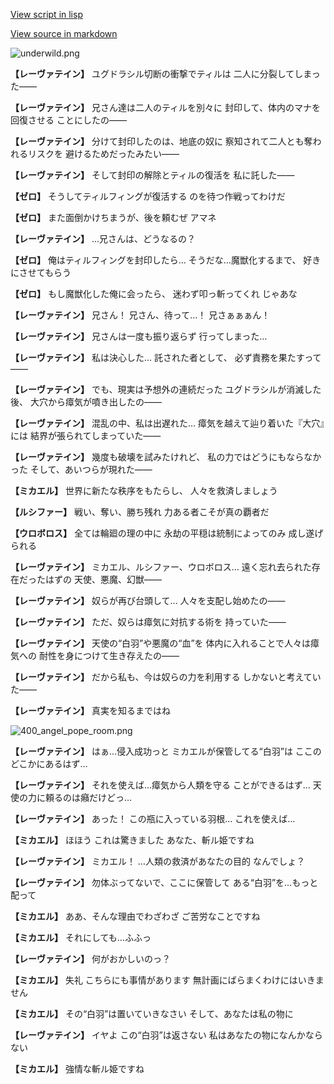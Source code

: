 [View script in lisp](../scripts/100802041.txt)

[View source in markdown](100802041.md)

![underwild.png](../images/backgrounds/underwild.png)

**【レーヴァテイン】**
ユグドラシル切断の衝撃でティルは
二人に分裂してしまった――

**【レーヴァテイン】**
兄さん達は二人のティルを別々に
封印して、体内のマナを回復させる
ことにしたの――

**【レーヴァテイン】**
分けて封印したのは、地底の奴に
察知されて二人とも奪われるリスクを
避けるためだったみたい――

**【レーヴァテイン】**
そして封印の解除とティルの復活を
私に託した――

**【ゼロ】**
そうしてティルフィングが復活する
のを待つ作戦ってわけだ

**【ゼロ】**
また面倒かけちまうが、後を頼むぜ
アマネ

**【レーヴァテイン】**
…兄さんは、どうなるの？

**【ゼロ】**
俺はティルフィングを封印したら…
そうだな…魔獣化するまで、
好きにさせてもらう

**【ゼロ】**
もし魔獣化した俺に会ったら、
迷わず叩っ斬ってくれ
じゃあな

**【レーヴァテイン】**
兄さん！
兄さん、待って…！
兄さぁぁぁん！

**【レーヴァテイン】**
兄さんは一度も振り返らず
行ってしまった…

**【レーヴァテイン】**
私は決心した…
託された者として、
必ず責務を果たすって――

**【レーヴァテイン】**
でも、現実は予想外の連続だった
ユグドラシルが消滅した後、
大穴から瘴気が噴き出したの――

**【レーヴァテイン】**
混乱の中、私は出遅れた…
瘴気を越えて辿り着いた『大穴』には
結界が張られてしまっていた――

**【レーヴァテイン】**
幾度も破壊を試みたけれど、
私の力ではどうにもならなかった
そして、あいつらが現れた――

**【ミカエル】**
世界に新たな秩序をもたらし、
人々を救済しましょう

**【ルシファー】**
戦い、奪い、勝ち残れ
力ある者こそが真の覇者だ

**【ウロボロス】**
全ては輪廻の理の中に
永劫の平穏は統制によってのみ
成し遂げられる

**【レーヴァテイン】**
ミカエル、ルシファー、ウロボロス…
遠く忘れ去られた存在だったはずの
天使、悪魔、幻獣――

**【レーヴァテイン】**
奴らが再び台頭して…
人々を支配し始めたの――

**【レーヴァテイン】**
ただ、奴らは瘴気に対抗する術を
持っていた――

**【レーヴァテイン】**
天使の“白羽”や悪魔の“血”を
体内に入れることで人々は瘴気への
耐性を身につけて生き存えたの――

**【レーヴァテイン】**
だから私も、今は奴らの力を利用する
しかないと考えていた――

**【レーヴァテイン】**
真実を知るまではね

![400_angel_pope_room.png](../images/backgrounds/400_angel_pope_room.png)

**【レーヴァテイン】**
はぁ…侵入成功っと
ミカエルが保管してる“白羽”は
ここのどこかにあるはず…

**【レーヴァテイン】**
それを使えば…瘴気から人類を守る
ことができるはず…
天使の力に頼るのは癪だけどっ…

**【レーヴァテイン】**
あった！
この瓶に入っている羽根…
これを使えば…

**【ミカエル】**
ほほう
これは驚きました
あなた、斬ル姫ですね

**【レーヴァテイン】**
ミカエル！
…人類の救済があなたの目的
なんでしょ？

**【レーヴァテイン】**
勿体ぶってないで、ここに保管して
ある“白羽”を…もっと配って

**【ミカエル】**
ああ、そんな理由でわざわざ
ご苦労なことですね

**【ミカエル】**
それにしても…ふふっ

**【レーヴァテイン】**
何がおかしいのっ？

**【ミカエル】**
失礼
こちらにも事情があります
無計画にばらまくわけにはいきません

**【ミカエル】**
その“白羽”は置いていきなさい
そして、あなたは私の物に

**【レーヴァテイン】**
イヤよ
この“白羽”は返さない
私はあなたの物になんかならない

**【ミカエル】**
強情な斬ル姫ですね